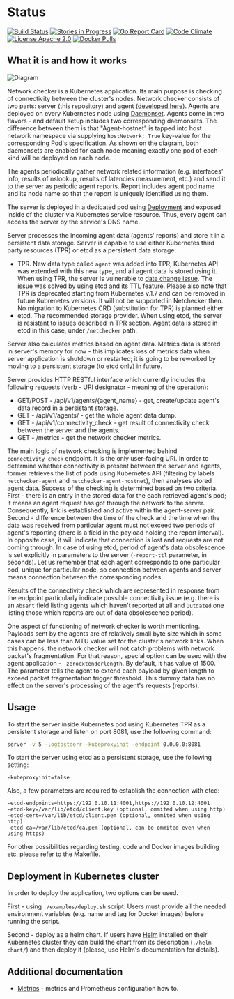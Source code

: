# Status

[![Build Status](https://goo.gl/XzSwDu)](https://goo.gl/bx20uy)
[![Stories in Progress](https://goo.gl/Y3SfPH)](https://goo.gl/eY1d9l)
[![Go Report Card](https://goo.gl/EN7y2i)](https://goo.gl/ultF3D)
[![Code Climate](https://goo.gl/F5iNWP)](https://goo.gl/mGsQj1)
[![License Apache 2.0](https://goo.gl/joRzTI)](https://goo.gl/pbOuG0)
[![Docker Pulls](https://goo.gl/ZYz1nt)](https://goo.gl/nAfD9C)

## What it is and how it works

![Diagram](diagram.png)

Network checker is a Kubernetes application. Its main purpose is checking
of connectivity between the cluster's nodes. Network checker consists of two
parts: server (this repository) and agent
([developed here](https://github.com/Mirantis/k8s-netchecker-agent)). Agents
are deployed on every Kubernetes node using
[Daemonset](https://kubernetes.io/docs/concepts/workloads/controllers/daemonset/).
Agents come in two flavors - and default setup includes two corresponding
daemonsets. The difference between them is that "Agent-hostnet" is tapped into
host network namespace via supplying `hostNetwork: True` key-value for the
corresponding Pod's specification. As shown on the diagram, both daemonsets
are enabled for each node meaning exactly one pod of each kind will be deployed
on each node.

The agents periodically gather network related information
(e.g. interfaces' info, results of nslookup, results of latencies measurement,
etc.) and send it to the server as periodic agent reports.
Report includes agent pod name and its node name so that the report is uniquely
identified using them.

The server is deployed in a dedicated pod using
[Deployment](https://kubernetes.io/docs/concepts/workloads/controllers/deployment/)
and exposed inside of the cluster via Kubernetes service resource. Thus, every
agent can access the server by the service's DNS name.

Server processes the incoming agent data (agents' reports) and store it in a
persistent data storage. Server is capable to use either Kubernetes third party
resources (TPR) or etcd as a persistent data storage:

- TPR. New data type called `agent` was added into TPR, Kubernetes API was extended
  with this new type, and all agent data is stored using it. When using TPR,
  the server is vulnerable to [date change issue](https://github.com/Mirantis/k8s-netchecker-server/issues/80).
  The issue was solved by using etcd and its TTL feature. Please also note
  that TPR is deprecated starting from Kubernetes v.1.7 and can be removed in
  future Kubrenetes versions. It will not be supported in Netchecker then. No
  migration to Kubernetes CRD (substitution for TPR) is planned either.
- etcd. The recommended storage provider. When using etcd, the server is resistant
  to issues described in TPR section. Agent data is stored in etcd in this case,
  under `/netchecker` path.

Server also calculates metrics based on agent data. Metrics data is stored in
server's memory for now - this implicates loss of metrics data when server
application is shutdown or restarted; it is going to be reworked by moving to
a persistent storage (to etcd only) in future.

Server provides HTTP RESTful interface which currently includes the following
requests (verb - URI designator - meaning of the operation):

- GET/POST - /api/v1/agents/{agent_name} - get, create/update agent's data record
  in a persistant storage.
- GET - /api/v1/agents/ - get the whole agent data dump.
- GET - /api/v1/connectivity_check - get result of connectivity check between
  the server and the agents.
- GET - /metrics - get the network checker metrics.

The main logic of network checking is implemented behind `connectivity_check`
endpoint. It is the only user-facing URI.
In order to determine whether connectivity is present between the server and
agents, former retrieves the list of pods using Kubernetes API
(filtering by labels `netchecker-agent` and `netchecker-agent-hostnet`), then
analyses stored agent data.
Success of the checking is determined based on two criteria.
First - there is an entry in the stored data for the each retrieved agent's pod;
it means an agent request has got through the network to the server. Consequently,
link is established and active within the agent-server pair.
Second - difference between the time of the check and the time when the data
was received from particular agent must not exceed two periods of agent's
reporting (there is a field in the payload holding the report interval). In
opposite case, it will indicate that connection is lost and requests are not
coming through. In case of using etcd, period of agent's data obsolescence is
set explicitly in parameters to the server (`-report-ttl` parameter, in seconds).
Let us remember that each agent corresponds to one particular pod, unique for
particular node, so connection between agents and server means connection
between the corresponding nodes.

Results of the connectivity check which are represented in response from the
endpoint particularly indicate possible connectivity issue (e.g. there is an
`Absent` field listing agents which haven't reported at all and `Outdated` one
listing those which reports are out of data obsolescence period).

One aspect of functioning of network checker is worth mentioning. Payloads sent
by the agents are of relatively small byte size which in some cases can be less
than MTU value set for the cluster's network links. When this happens, the
network checker will not catch problems with network packet's fragmentation.
For that reason, special option can be used with the agent application -
`-zeroextenderlength`. By default, it has value of 1500. The parameter tells
the agent to extend each payload by given length to exceed packet fragmentation
trigger threshold. This dummy data has no effect on the server's processing
of the agent's requests (reports).

## Usage

To start the server inside Kubernetes pod using Kubernetes TPR as a persistent storage
and listen on port 8081, use the following command:

```bash
server -v 5 -logtostderr -kubeproxyinit -endpoint 0.0.0.0:8081
```

To start the server using etcd as a persistent storage, use the following setting:

```
-kubeproxyinit=false
```

Also, a few parameters are required to establish the connection with etcd:

```
-etcd-endpoints=https://192.0.10.11:4001,https://192.0.10.12:4001
-etcd-key=/var/lib/etcd/client.key (optional, ommited when using http)
-etcd-cert=/var/lib/etcd/client.pem (optional, ommited when using http)
-etcd-ca=/var/lib/etcd/ca.pem (optional, can be ommited even when using https)
```

For other possibilities regarding testing, code and Docker images building etc.
please refer to the Makefile.

## Deployment in Kubernetes cluster

In order to deploy the application, two options can be used.

First - using `./examples/deploy.sh` script. Users must provide all the needed
environment variables (e.g. name and tag for Docker images) before running the
script.

Second - deploy as a helm chart. If users have
[Helm](https://github.com/kubernetes/helm) installed on their Kubernetes cluster
they can build the chart from its description (`./helm-chart/`) and then deploy
it (please, use Helm's documentation for details).

## Additional documentation

- [Metrics](doc/metrics.md) - metrics and Prometheus configuration how to.

